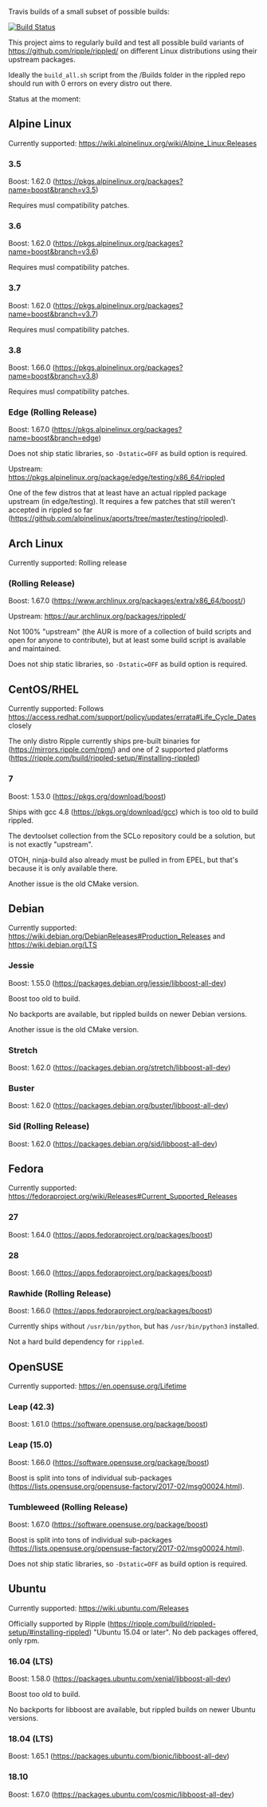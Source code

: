 Travis builds of a small subset of possible builds:

[![Build Status](https://travis-ci.org/MarkusTeufelberger/rippled-distrotest.svg?branch=master)](https://travis-ci.org/MarkusTeufelberger/rippled-distrotest)

This project aims to regularly build and test all possible build variants of
https://github.com/ripple/rippled/ on different Linux distributions using their
upstream packages.

Ideally the `build_all.sh` script from the /Builds folder in the rippled repo should run with 0 errors on every distro out there.

Status at the moment:

## Alpine Linux

Currently supported: https://wiki.alpinelinux.org/wiki/Alpine_Linux:Releases

### 3.5

Boost: 1.62.0 (https://pkgs.alpinelinux.org/packages?name=boost&branch=v3.5)

Requires musl compatibility patches.

### 3.6

Boost: 1.62.0 (https://pkgs.alpinelinux.org/packages?name=boost&branch=v3.6)

Requires musl compatibility patches.

### 3.7

Boost: 1.62.0 (https://pkgs.alpinelinux.org/packages?name=boost&branch=v3.7)

Requires musl compatibility patches.

### 3.8

Boost: 1.66.0 (https://pkgs.alpinelinux.org/packages?name=boost&branch=v3.8)

Requires musl compatibility patches.

### Edge (Rolling Release)

Boost: 1.67.0 (https://pkgs.alpinelinux.org/packages?name=boost&branch=edge)

Does not ship static libraries, so `-Dstatic=OFF` as build option is required.

Upstream: https://pkgs.alpinelinux.org/package/edge/testing/x86_64/rippled

One of the few distros that at least have an actual rippled package upstream (in edge/testing).
It requires a few patches that still weren't accepted in rippled so far (https://github.com/alpinelinux/aports/tree/master/testing/rippled).

## Arch Linux

Currently supported: Rolling release

### (Rolling Release)

Boost: 1.67.0 (https://www.archlinux.org/packages/extra/x86_64/boost/)

Upstream: https://aur.archlinux.org/packages/rippled/

Not 100% "upstream" (the AUR is more of a collection of build scripts and open for anyone to contribute), but at least some build script is available and maintained.

Does not ship static libraries, so `-Dstatic=OFF` as build option is required.

## CentOS/RHEL

Currently supported: Follows https://access.redhat.com/support/policy/updates/errata#Life_Cycle_Dates closely

The only distro Ripple currently ships pre-built binaries for (https://mirrors.ripple.com/rpm/) and one of 2 supported platforms (https://ripple.com/build/rippled-setup/#installing-rippled)

### 7

Boost: 1.53.0 (https://pkgs.org/download/boost)

Ships with gcc 4.8 (https://pkgs.org/download/gcc) which is too old to build rippled.

The devtoolset collection from the SCLo repository could be a solution, but is not exactly "upstream".

OTOH, ninja-build also already must be pulled in from EPEL, but that's because it is only available there.

Another issue is the old CMake version.

## Debian

Currently supported: https://wiki.debian.org/DebianReleases#Production_Releases and https://wiki.debian.org/LTS

### Jessie

Boost: 1.55.0 (https://packages.debian.org/jessie/libboost-all-dev)

Boost too old to build.

No backports are available, but rippled builds on newer Debian versions.

Another issue is the old CMake version.

### Stretch

Boost: 1.62.0 (https://packages.debian.org/stretch/libboost-all-dev)

### Buster

Boost: 1.62.0 (https://packages.debian.org/buster/libboost-all-dev)

### Sid (Rolling Release)

Boost: 1.62.0 (https://packages.debian.org/sid/libboost-all-dev)

## Fedora

Currently supported: https://fedoraproject.org/wiki/Releases#Current_Supported_Releases

### 27

Boost: 1.64.0 (https://apps.fedoraproject.org/packages/boost)

### 28

Boost: 1.66.0 (https://apps.fedoraproject.org/packages/boost)

### Rawhide (Rolling Release)

Boost: 1.66.0 (https://apps.fedoraproject.org/packages/boost)

Currently ships without `/usr/bin/python`, but has `/usr/bin/python3` installed.

Not a hard build dependency for `rippled`.

## OpenSUSE

Currently supported: https://en.opensuse.org/Lifetime

### Leap (42.3)

Boost: 1.61.0 (https://software.opensuse.org/package/boost)

### Leap (15.0)

Boost: 1.66.0 (https://software.opensuse.org/package/boost)

Boost is split into tons of individual sub-packages (https://lists.opensuse.org/opensuse-factory/2017-02/msg00024.html).

### Tumbleweed (Rolling Release)

Boost: 1.67.0 (https://software.opensuse.org/package/boost)

Boost is split into tons of individual sub-packages (https://lists.opensuse.org/opensuse-factory/2017-02/msg00024.html).

Does not ship static libraries, so `-Dstatic=OFF` as build option is required.

## Ubuntu

Currently supported: https://wiki.ubuntu.com/Releases

Officially supported by Ripple (https://ripple.com/build/rippled-setup/#installing-rippled) "Ubuntu 15.04 or later".
No deb packages offered, only rpm.

### 16.04 (LTS)

Boost: 1.58.0 (https://packages.ubuntu.com/xenial/libboost-all-dev)

Boost too old to build.

No backports for libboost are available, but rippled builds on newer Ubuntu versions.

### 18.04 (LTS)

Boost: 1.65.1 (https://packages.ubuntu.com/bionic/libboost-all-dev)

### 18.10

Boost: 1.67.0 (https://packages.ubuntu.com/cosmic/libboost-all-dev)
